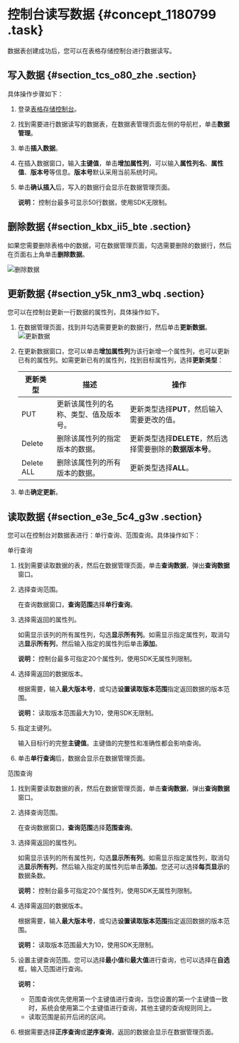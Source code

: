 # 控制台读写数据 {#concept_1180799 .task}

数据表创建成功后，您可以在表格存储控制台进行数据读写。

## 写入数据 {#section_tcs_o80_zhe .section}

具体操作步骤如下：

1.  登录[表格存储控制台](https://ots.console.aliyun.com)。
2.  找到需要进行数据读写的数据表，在数据表管理页面左侧的导航栏，单击**数据管理**。
3.  单击**插入数据**。
4.  在插入数据窗口，输入**主键值**，单击**增加属性列**，可以输入**属性列名**、**属性值**、**版本号**等信息。**版本号**默认采用当前系统时间。
5.  单击**确认插入**后，写入的数据行会显示在数据管理页面。 

    **说明：** 控制台最多可显示50行数据，使用SDK无限制。


## 删除数据 {#section_kbx_ii5_bte .section}

如果您需要删除表格中的数据，可在数据管理页面，勾选需要删除的数据行，然后在页面右上角单击**删除数据**。

![删除数据](http://static-aliyun-doc.oss-cn-hangzhou.aliyuncs.com/assets/img/947550/156698363551448_zh-CN.png)

## 更新数据 {#section_y5k_nm3_wbq .section}

您可以在控制台更新一行数据的属性列，具体操作如下。

1.  在数据管理页面，找到并勾选需要更新的数据行，然后单击**更新数据**。![更新数据](http://static-aliyun-doc.oss-cn-hangzhou.aliyuncs.com/assets/img/947550/156698363551455_zh-CN.png)


2.  在更新数据窗口，您可以单击**增加属性列**为该行新增一个属性列，也可以更新已有的属性列。如需更新已有的属性列，找到目标属性列，选择**更新类型**： 

    |更新类型|描述|操作|
    |----|--|--|
    |PUT|更新该属性列的名称、类型、值及版本号。|更新类型选择**PUT**，然后输入需要更改的值。|
    |Delete|删除该属性列的指定版本的数据。|更新类型选择**DELETE**，然后选择需要删除的**数据版本号**。|
    |Delete ALL|删除该属性列的所有版本的数据。|更新类型选择**ALL**。|

3.  单击**确定更新**。

## 读取数据 {#section_e3e_5c4_g3w .section}

您可以在控制台对数据表进行：单行查询、范围查询。具体操作如下：

单行查询

1.  找到需要读取数据的表，然后在数据管理页面，单击**查询数据**，弹出**查询数据**窗口。
2.  选择查询范围。 

    在查询数据窗口，**查询范围**选择**单行查询**。

3.  选择需返回的属性列。 

    如需显示该列的所有属性列，勾选**显示所有列**。如需显示指定属性列，取消勾选**显示所有列**，然后输入指定的属性列后单击**添加**。

    **说明：** 控制台最多可指定20个属性列，使用SDK无属性列限制。

4.  选择需返回的数据版本。 

    根据需要，输入**最大版本号**，或勾选**设置读取版本范围**指定返回数据的版本范围。

    **说明：** 读取版本范围最大为10，使用SDK无限制。

5.  指定主键列。 

    输入目标行的完整**主键值**。主键值的完整性和准确性都会影响查询。

6.  单击**单行查询**后，数据会显示在数据管理页面。

范围查询

1.  找到需要读取数据的表，然后在数据管理页面，单击**查询数据**，弹出**查询数据**窗口。
2.  选择查询范围。 

    在查询数据窗口，**查询范围**选择**范围查询**。

3.  选择需返回的属性列。 

    如需显示该列的所有属性列，勾选**显示所有列**。如需显示指定属性列，取消勾选**显示所有列**，然后输入指定的属性列后单击**添加**。您还可以选择**每页显示**的数据条数。

    **说明：** 控制台最多可指定20个属性列，使用SDK无属性列限制。

4.  选择需返回的数据版本。 

    根据需要，输入**最大版本号**，或勾选**设置读取版本范围**指定返回数据的版本范围。

    **说明：** 读取版本范围最大为10，使用SDK无限制。

5.  设置主键查询范围。您可以选择**最小值**和**最大值**进行查询，也可以选择在**自选**框，输入范围进行查询。 

    **说明：** 

    -   范围查询优先使用第一个主键值进行查询，当您设置的第一个主键值一致时，系统会使用第二个主键值进行查询，其他主键的查询规则同上。
    -   读取范围是前开后闭的区间。
6.  根据需要选择**正序查询**或**逆序查询**，返回的数据会显示在数据管理页面。

